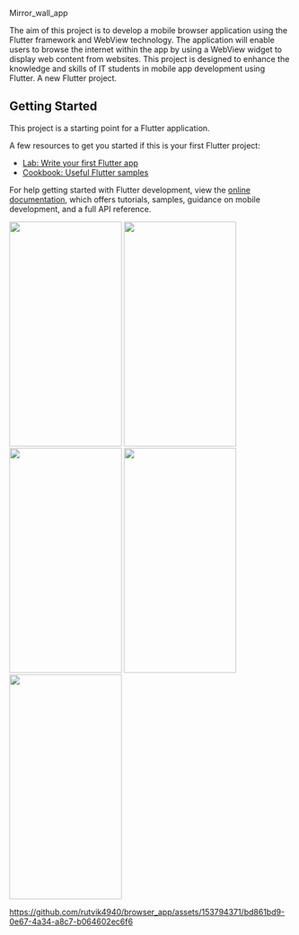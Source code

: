 Mirror_wall_app


The aim of this project is to develop a mobile browser application using the Flutter framework
and WebView technology. The application will enable users to browse the internet within the app
by using a WebView widget to display web content from websites. This project is designed to
enhance the knowledge and skills of IT students in mobile app development using Flutter.
A new Flutter project.

## Getting Started

This project is a starting point for a Flutter application.

A few resources to get you started if this is your first Flutter project:

- [Lab: Write your first Flutter app](https://docs.flutter.dev/get-started/codelab)
- [Cookbook: Useful Flutter samples](https://docs.flutter.dev/cookbook)

For help getting started with Flutter development, view the
[online documentation](https://docs.flutter.dev/), which offers tutorials,
samples, guidance on mobile development, and a full API reference.

<p>
  <img src="https://github.com/rutvik4940/browser_app/assets/153794371/da9c607f-6e9b-4283-8a2b-548d7c151a0a"
  height="400px" width ="200px"/>
  <img src="https://github.com/rutvik4940/browser_app/assets/153794371/23ce7be5-c16a-4f4e-b171-5b84ae77c232"
  height="400px" width ="200px"/>
   <img src="https://github.com/rutvik4940/browser_app/assets/153794371/5b3873bb-5b91-49a3-8ad3-0a34e186ff91"
  height="400px" width ="200px"/>
   <img src="https://github.com/rutvik4940/browser_app/assets/153794371/32cd83a9-9902-4a85-90c6-e69783a73c88"
  height="400px" width ="200px"/>
   <img src="https://github.com/rutvik4940/browser_app/assets/153794371/5d3c092c-46b9-4726-8bf7-4958cc055dec"
  height="400px" width ="200px"/>


https://github.com/rutvik4940/browser_app/assets/153794371/bd861bd9-0e67-4a34-a8c7-b064602ec6f6


  
</p>
